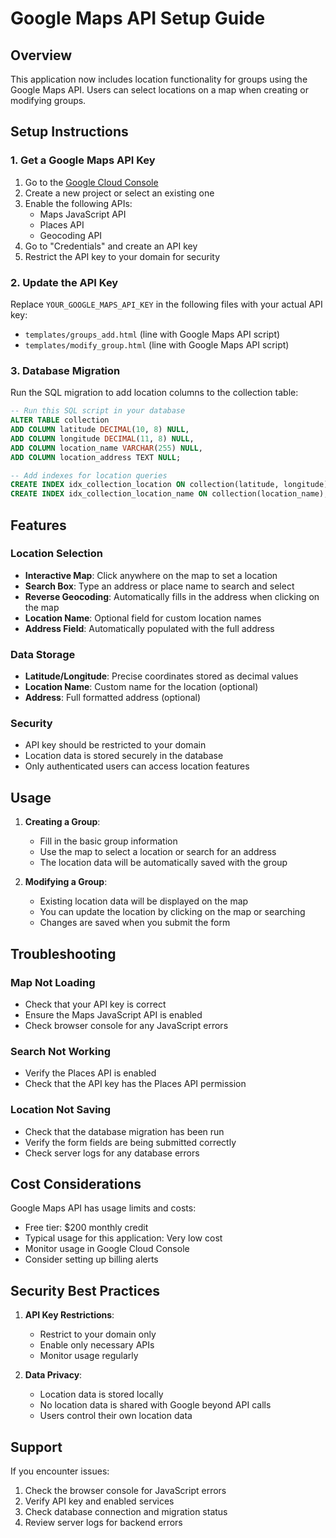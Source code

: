 # Google Maps API Setup Guide

## Overview
This application now includes location functionality for groups using the Google Maps API. Users can select locations on a map when creating or modifying groups.

## Setup Instructions

### 1. Get a Google Maps API Key

1. Go to the [Google Cloud Console](https://console.cloud.google.com/)
2. Create a new project or select an existing one
3. Enable the following APIs:
   - Maps JavaScript API
   - Places API
   - Geocoding API
4. Go to "Credentials" and create an API key
5. Restrict the API key to your domain for security

### 2. Update the API Key

Replace `YOUR_GOOGLE_MAPS_API_KEY` in the following files with your actual API key:

- `templates/groups_add.html` (line with Google Maps API script)
- `templates/modify_group.html` (line with Google Maps API script)

### 3. Database Migration

Run the SQL migration to add location columns to the collection table:

```sql
-- Run this SQL script in your database
ALTER TABLE collection 
ADD COLUMN latitude DECIMAL(10, 8) NULL,
ADD COLUMN longitude DECIMAL(11, 8) NULL,
ADD COLUMN location_name VARCHAR(255) NULL,
ADD COLUMN location_address TEXT NULL;

-- Add indexes for location queries
CREATE INDEX idx_collection_location ON collection(latitude, longitude);
CREATE INDEX idx_collection_location_name ON collection(location_name);
```

## Features

### Location Selection
- **Interactive Map**: Click anywhere on the map to set a location
- **Search Box**: Type an address or place name to search and select
- **Reverse Geocoding**: Automatically fills in the address when clicking on the map
- **Location Name**: Optional field for custom location names
- **Address Field**: Automatically populated with the full address

### Data Storage
- **Latitude/Longitude**: Precise coordinates stored as decimal values
- **Location Name**: Custom name for the location (optional)
- **Address**: Full formatted address (optional)

### Security
- API key should be restricted to your domain
- Location data is stored securely in the database
- Only authenticated users can access location features

## Usage

1. **Creating a Group**: 
   - Fill in the basic group information
   - Use the map to select a location or search for an address
   - The location data will be automatically saved with the group

2. **Modifying a Group**:
   - Existing location data will be displayed on the map
   - You can update the location by clicking on the map or searching
   - Changes are saved when you submit the form

## Troubleshooting

### Map Not Loading
- Check that your API key is correct
- Ensure the Maps JavaScript API is enabled
- Check browser console for any JavaScript errors

### Search Not Working
- Verify the Places API is enabled
- Check that the API key has the Places API permission

### Location Not Saving
- Check that the database migration has been run
- Verify the form fields are being submitted correctly
- Check server logs for any database errors

## Cost Considerations

Google Maps API has usage limits and costs:
- Free tier: $200 monthly credit
- Typical usage for this application: Very low cost
- Monitor usage in Google Cloud Console
- Consider setting up billing alerts

## Security Best Practices

1. **API Key Restrictions**:
   - Restrict to your domain only
   - Enable only necessary APIs
   - Monitor usage regularly

2. **Data Privacy**:
   - Location data is stored locally
   - No location data is shared with Google beyond API calls
   - Users control their own location data

## Support

If you encounter issues:
1. Check the browser console for JavaScript errors
2. Verify API key and enabled services
3. Check database connection and migration status
4. Review server logs for backend errors 